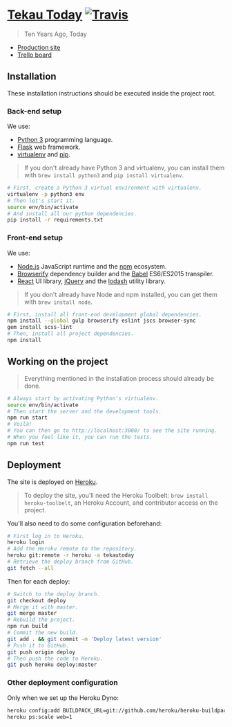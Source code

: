 [Tekau Today](http://www.tekautoday.xyz/) [![Travis](https://img.shields.io/travis/judsonsam/tekautoday.svg?style=flat-square)](https://travis-ci.org/judsonsam/tekautoday)
==========

> Ten Years Ago, Today

- [Production site](http://www.tekautoday.xyz/)
- [Trello board](https://trello.com/b/ytZCXTVM/tekau-today)

## Installation

These installation instructions should be executed inside the project root.

### Back-end setup

We use:

- [Python 3](https://www.python.org/) programming language.
- [Flask](http://flask.pocoo.org/) web framework.
- [virtualenv](https://virtualenv.pypa.io/en/latest/) and [pip](https://pypi.python.org/pypi/pip).

> If you don't already have Python 3 and virtualenv, you can install them with `brew install python3` and `pip install virtualenv`.

~~~sh
# First, create a Python 3 virtual environment with virtualenv.
virtualenv -p python3 env
# Then let's start it.
source env/bin/activate
# And install all our python dependencies.
pip install -r requirements.txt
~~~

### Front-end setup

We use:

- [Node.js](nodejs.org) JavaScript runtime and the [npm](https://www.npmjs.com/) ecosystem.
- [Browserify](http://browserify.org/) dependency builder and the [Babel](https://babeljs.io/) ES6/ES2015 transpiler.
- [React](https://facebook.github.io/react/) UI library, [jQuery](http://jquery.com/) and the [lodash](https://lodash.com/) utility library.

> If you don't already have Node and npm installed, you can get them with `brew install node`.

~~~sh
# First, install all front-end development global dependencies.
npm install --global gulp browserify eslint jscs browser-sync
gem install scss-lint
# Then, install all project dependencies.
npm install
~~~

## Working on the project

> Everything mentioned in the installation process should already be done.

~~~sh
# Always start by activating Python's virtualenv.
source env/bin/activate
# Then start the server and the development tools.
npm run start
# Voilà!
# You can then go to http://localhost:3000/ to see the site running.
# When you feel like it, you can run the tests.
npm run test
~~~

## Deployment

The site is deployed on [Heroku](http://heroku.com/).

> To deploy the site, you'll need the Heroku Toolbelt: `brew install heroku-toolbelt`, an Heroku Account, and contributor access on the project.

You'll also need to do some configuration beforehand:

~~~sh
# First log in to Heroku.
heroku login
# Add the Heroku remote to the repository.
heroku git:remote -r heroku -a tekautoday
# Retrieve the deploy branch from GitHub.
git fetch --all
~~~

Then for each deploy:

~~~sh
# Switch to the deploy branch.
git checkout deploy
# Merge it with master.
git merge master
# Rebuild the project.
npm run build
# Commit the new build.
git add . && git commit -m 'Deploy latest version'
# Push it to GitHub.
git push origin deploy
# Then push the code to Heroku.
git push heroku deploy:master
~~~

### Other deployment configuration

Only when we set up the Heroku Dyno:

~~~sh
heroku config:add BUILDPACK_URL=git://github.com/heroku/heroku-buildpack-python.git
heroku ps:scale web=1
~~~
